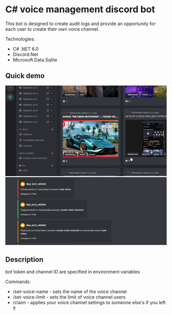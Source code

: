 # C# voice management discord bot
This bot is designed to create audit logs and provide an opportunity for each user to create their own voice channel.

Technologies:
- C# .NET 6.0
- Discord.Net
- Microsoft.Data.Sqlite

## Quick demo
![creating voice](https://github.com/Dmitriy770/voice-manager-discord/blob/master/description_assets/CreateVoice.gif)
![audit logs](https://github.com/Dmitriy770/voice-manager-discord/blob/master/description_assets/auditlog.png)
## Description
bot token and channel ID are specified in environment variables

Commands:
- /set-voice-name - sets the name of the voice channel
- /set-voice-limit - sets the limit of voice channel users
- /claim - applies your voice channel settings to someone else's if you left it
